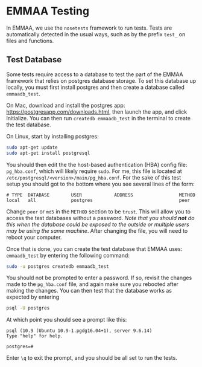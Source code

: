 # EMMAA Testing

In EMMAA, we use the `nosetests` framework to run tests. Tests are 
automatically detected in the usual ways, such as by the prefix `test_` on
files and functions.

## Test Database
Some tests require access to a database to test the part of the EMMAA framework
that relies on postgres database storage. To set this database up locally, you
must first install postgres and then create a database called `emmaadb_test`.

On Mac, download and install the postgres app:
https://postgresapp.com/downloads.html, then launch the app, and click
Initialize. You can then run `createdb emmaadb_test` in the terminal to create
the test database.

On Linux, start by installing postgres:

```bash
sudo apt-get update
sudo apt-get install postgresql
```

You should then edit the the host-based authentication (HBA) config file:
`pg_hba.conf`, which will likely require `sudo`. For me, this file is located
at `/etc/postgresql/<version>/main/pg_hba.conf`. For the sake of this test
setup you should got to the bottom where you see several lines of the form:
```
# TYPE  DATABASE        USER            ADDRESS                 METHOD
local   all             postgres                                peer
```
Change `peer` or `md5` in the `METHOD` section to be `trust`. This will allow
you to access the test databases without a password. *Note that you should
**not** do this when the database could be exposed to the outside or multiple
users may be using the same machine*. After changing the file, you will need to
reboot your computer.

Once that is done, you can create the test database that EMMAA uses:
`emmaadb_test` by entering the following command:
```bash
sudo -u postgres createdb emmaadb_test
```
You should not be prompted to enter a password. If so, revisit the changes made
to the `pg_hba.conf` file, and again make sure you rebooted after making the
changes. You can then test that the database works as expected by entering
```bash
psql -U postgres
```
At which point you should see a prompt like this:
```
psql (10.9 (Ubuntu 10.9-1.pgdg16.04+1), server 9.6.14)
Type "help" for help.

postgres=# 

```
Enter `\q` to exit the prompt, and you should be all set to run the tests.
